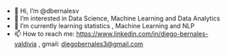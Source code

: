 - 👋 Hi, I’m @dbernalesv
- 👀 I’m interested in Data Science, Machine Learning and Data Analytics
- 🌱 I’m currently learning statistics , Machine Learning and NLP 
- 📫 How to reach me: https://www.linkedin.com/in/diego-bernales-valdivia , gmail: diegobernales3@gmail.com

<!---
dbernalesv/dbernalesv is a ✨ special ✨ repository because its `README.md` (this file) appears on your GitHub profile.
You can click the Preview link to take a look at your changes.
--->
